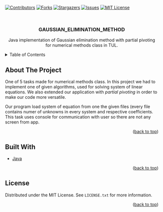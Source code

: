 <div id="top"></div>

[![Contributors][contributors-shield]][contributors-url]
[![Forks][forks-shield]][forks-url]
[![Stargazers][stars-shield]][stars-url]
[![Issues][issues-shield]][issues-url]
[![MIT License][license-shield]][license-url]

<!-- PROJECT LOGO -->
<br />
<div align="center">

<h3 align="center">GAUSSIAN_ELIMINATION_METHOD</h3>

  <p align="center">
    Java implementation of Gaussian elimination method with partial pivoting for numerical methods class in TUL.
  </p>
</div>

<!-- TABLE OF CONTENTS -->
<details>
  <summary>Table of Contents</summary>
  <ol>
    <li><a href="#about-the-project">About the project</a></li>
    <li><a href="#built-with">Built With</a></li>
    <li><a href="#license">License</a></li>
  </ol>
</details>

<!-- ABOUT THE PROJECT -->
## About The Project
One of 5 tasks made for numerical methods class. In this project we had to implement one of given algorithms, used for
solving system of linear equations. We also extended our application with *partial pivoting* in order to make our code
more versatile. 

Our program load system of equation from one the given files (every file contains numer of unknowns in every system and
respective coefficients. This task uses console for communication with user so there are not any screen from app.

<p align="right">(<a href="#top">back to top</a>)</p>

## Built With

* [Java](https://docs.oracle.com/en/java/)

<p align="right">(<a href="#top">back to top</a>)</p>

<!-- LICENSE -->
## License

Distributed under the MIT License. See `LICENSE.txt` for more information.

<p align="right">(<a href="#top">back to top</a>)</p>

<!-- MARKDOWN LINKS & IMAGES -->
<!-- https://www.markdownguide.org/basic-syntax/#reference-style-links -->
[contributors-shield]: https://img.shields.io/github/contributors/pStrachota/GAUSSIAN_ELIMINATION_METHOD.svg?style=for-the-badge
[contributors-url]: https://github.com/pStrachota/GAUSSIAN_ELIMINATION_METHOD/graphs/contributors
[forks-shield]: https://img.shields.io/github/forks/pStrachota/GAUSSIAN_ELIMINATION_METHOD.svg?style=for-the-badge
[forks-url]: https://github.com/pStrachota/GAUSSIAN_ELIMINATION_METHOD/network/members
[stars-shield]: https://img.shields.io/github/stars/pStrachota/GAUSSIAN_ELIMINATION_METHOD.svg?style=for-the-badge
[stars-url]: https://github.com/pStrachota/GAUSSIAN_ELIMINATION_METHOD/stargazers
[issues-shield]: https://img.shields.io/github/issues/pStrachota/GAUSSIAN_ELIMINATION_METHOD.svg?style=for-the-badge
[issues-url]: https://github.com/pStrachota/GAUSSIAN_ELIMINATION_METHOD/issues
[license-shield]: https://img.shields.io/github/license/pStrachota/GAUSSIAN_ELIMINATION_METHOD.svg?style=for-the-badge
[license-url]: https://github.com/pStrachota/GAUSSIAN_ELIMINATION_METHOD/blob/master/LICENSE.txt




